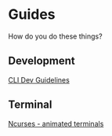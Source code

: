 # Guides

How do you do these things?

## Development

[CLI Dev Guidelines](clig.dev)

## Terminal

[Ncurses - animated terminals](tldp.org/HOWTO/NCURSES-Programming-HOWTO)